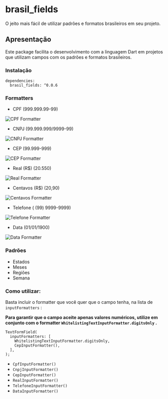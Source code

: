 # brasil_fields

O jeito mais fácil de utilizar padrões e formatos brasileiros em seu projeto.

## Apresentação

Este package facilita o desenvolvimento com a linguagem Dart em projetos que
utilizam campos com os padrões e formatos brasileiros.

### Instalação

```
dependencies:
  brasil_fields: ^0.0.6
```

### Formatters

- CPF (999.999.99-99)

![CPF Formatter](https://github.com/rubensdemelo/brasil_fields/blob/master/img/cpf.gif "CPF Formatter")

- CNPJ (99.999.999/9999-99)

![CNPJ Formatter](https://github.com/rubensdemelo/brasil_fields/blob/master/img/cnpj.gif "CNPJ Formatter")

- CEP (99.999-999)

![CEP Formatter](https://github.com/rubensdemelo/brasil_fields/blob/master/img/cep.gif "CEP Formatter")

- Real (R\$) (20.550)

![Real Formatter](https://github.com/rubensdemelo/brasil_fields/blob/master/img/real.gif "Real Formatter")

- Centavos (R\$) (20,90)

![Centavos Formatter](https://github.com/rubensdemelo/brasil_fields/blob/master/img/centavos.gif "Centavos Formatter")

- Telefone ( (99) 9999-9999)

![Telefone Formatter](https://github.com/rubensdemelo/brasil_fields/blob/master/img/telefone.gif "Telefone Formatter")

- Data (01/01/1900)

![Data Formatter](https://github.com/rubensdemelo/brasil_fields/blob/master/img/data.gif "Data Formatter")

### Padrões

- Estados
- Meses
- Regiões
- Semana

### Como utilizar:

Basta incluir o formatter que você quer que o campo tenha, na lista de `inputFormatters` :

**Para garantir que o campo aceite apenas valores numéricos, utilize em conjunto com o formatter `WhitelistingTextInputFormatter.digitsOnly` .**

```
TextFormField(
  inputFormatters: [
    WhitelistingTextInputFormatter.digitsOnly,
    CepInputFormatter(),
  ],
);

```

- `CpfInputFormatter()`
- `CnpjInputFormatter()`
- `CepInputFormatter()`
- `RealInputFormatter()`
- `TelefoneInputFormatter()`
- `DataInputFormatter()`
